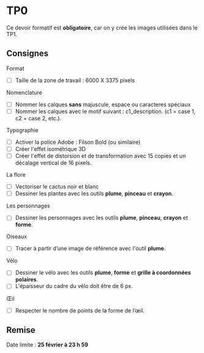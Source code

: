 # TP0

Ce devoir formatif est **obligatoire**, car on y crée les images utilisées dans le TP1.

## Consignes

Format 

- [ ] Taille de la zone de travail : 6000 X 3375 pixels

Nomenclature

- [ ] Nommer les calques **sans** majuscule, espace ou caracteres spéciaux
- [ ] Nommer les calques avec le motif suivant : c1_description. (c1 = case 1, c2 = case 2, etc.).

Typographie

- [ ] Activer la police Adobe : Filson Bold (ou similaire)
- [ ] Créer l'effet isométrique 3D
- [ ] Créer l'effet de distorsion et de transformation avec 15 copies et un décalage vertical de 16 pixels.

La flore

- [ ] Vectoriser le cactus noir et blanc
- [ ] Dessiner les plantes avec les outils **plume**, **pinceau** et **crayon**.

Les personnages

- [ ] Dessiner les personnages avec les outils **plume**, **pinceau**, **crayon** et **forme**.

Oiseaux

- [ ] Tracer à partir d’une image de référence avec l'outil **plume**.

Vélo

- [ ] Dessiner le vélo avec les outils **plume**, **forme** et **grille à coordonnées polaires**.
- [ ] L'épaisseur du cadre du vélo doit être de 6 px.

Œil

- [ ] Respecter le nombre de points de la forme de l’œil.

## Remise

Date limite : **25 février à 23 h 59**